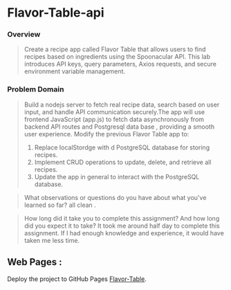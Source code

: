 # Flavor-Table-api





### Overview  

>Create a recipe app called Flavor Table that allows users to find recipes based on ingredients using the Spoonacular API. This lab introduces API keys, query parameters, Axios requests, and secure environment variable management.


### Problem Domain  
>Build a nodejs server to fetch real recipe data, search based on user input, and handle API communication securely.The app will use frontend JavaScript (app.js) to fetch data asynchronously from backend API routes and Postgresql data base , providing a smooth user experience.
Modify the previous Flavor Table app to:
>1. Replace IocalStordge with d PostgreSQL database for storing recipes.
>2. Implement CRUD operations to update, delete, and retrieve all recipes.
>3. Update the app in general to interact with the PostgreSQL database.




>What observations or questions do you have about what you've learned so far?
>all clean .

> How long did it take you to complete this assignment? And how long did you expect it to take?
>It took me around half day  to complete this assignment. If I had enough knowledge and experience, it would have taken me less time.

## Web Pages  : 
 Deploy the project to GitHub Pages [Flavor-Table](https://oquraan.github.io/Flavor-Table-api/ "").
